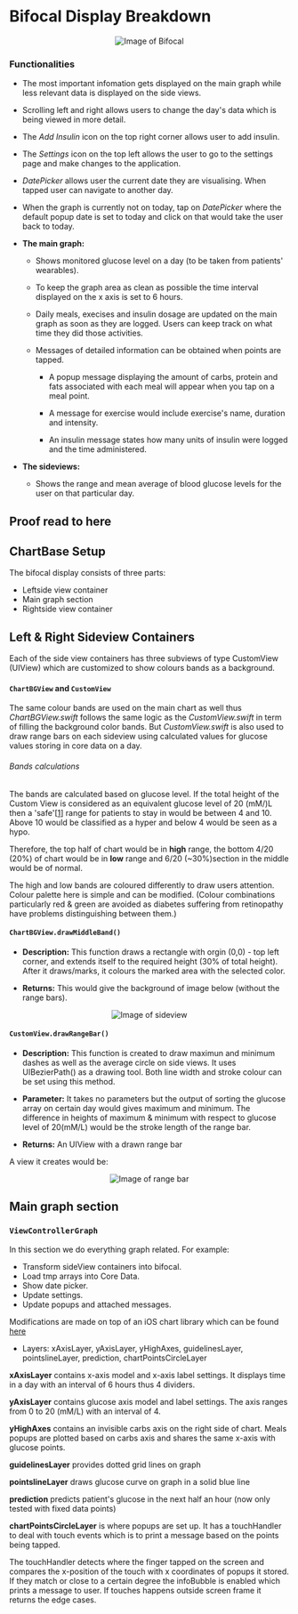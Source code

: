 # Bifocal Display Breakdown

<p align="center">
	<img src="https://raw.githubusercontent.com/danwells96/ARISES/master/DocFiles/img/Bifocal.png" alt="Image of Bifocal"/>
</p>



### Functionalities
* The most important infomation gets displayed on the main graph while less relevant data is displayed on the side views. 

* Scrolling left and right allows users to change the day's data which is being viewed in more detail.

* The *Add Insulin* icon on the top right corner allows user to add insulin.

* The *Settings* icon on the top left allows the user to go to the settings page and make changes to the application.

* *DatePicker* allows user the current date they are visualising. When tapped user can navigate to another day.

* When the graph is currently not on today, tap on *DatePicker* where the default popup date is set to today and click on that would take the user back to today.

* **The main graph:** 
  * Shows monitored glucose level on a day (to be taken from patients' wearables).
  
  * To keep the graph area as clean as possible the time interval displayed on the x axis is set to 6 hours.
  
  * Daily meals, execises and insulin dosage are updated on the main graph as soon as they are logged. Users can keep track on what time they did those activities. 
  
  * Messages of detailed information can be obtained when points are tapped. 

    * A popup message displaying the amount of carbs, protein and fats associated with each meal will appear when you tap on a meal point. 

    * A message for exercise would include exercise's name, duration and intensity. 

    * An insulin message states how many units of insulin were logged and the time administered.

* **The sideviews:** 
	* Shows the range and mean average of blood glucose levels for the user on that particular day.

## Proof read to here
## ChartBase Setup
The bifocal display consists of three parts: 
  * Leftside view container
  * Main graph section
  * Rightside view container

## Left & Right Sideview Containers
Each of the side view containers has three subviews of type CustomView (UIView) which are customized to show colours bands as a background. 
#### `ChartBGView` and `CustomView`

The same colour bands are used on the main chart as well thus *ChartBGView.swift* follows the same logic as the *CustomView.swift* in term of filling the background color bands. But *CustomView.swift* is also used to draw range bars on each sideview using calculated values for glucose values storing in core data on a day.

###### Bands calculations
The bands are calculated based on glucose level. If the total height of the Custom View is considered as an equivalent glucose level of 20 (mM/)L  then a 'safe'[[1]] range for patients to stay in would be between 4 and 10. Above 10 would be classified as a hyper and below 4 would be seen as a hypo.

Therefore, the top half of chart would be in **high** range, the bottom 4/20 (20%) of chart would be in **low** range and 6/20 (~30%)section in the middle would be of normal. 

The high and low bands are coloured differently to draw users attention. Colour palette here is simple and can be modified. (Colour combinations particularly red & green are avoided as diabetes suffering from retinopathy have problems distinguishing between them.)

#### `ChartBGView.drawMiddleBand()`
* **Description:**
This function draws a rectangle with orgin (0,0) - top left corner, and extends itself to the required height (30% of total height). After it draws/marks, it colours the marked area with the selected color.

* **Returns:**
This would give the background of image below (without the range bars).

<p align="center">
	<img src="https://raw.githubusercontent.com/danwells96/ARISES/master/DocFiles/img/sideview.png" alt="Image of sideview"/>
</p>

    
#### `CustomView.drawRangeBar()`
* **Description:**
This function is created to draw maximun and minimum dashes as well as the average circle on side views. 
It uses UIBezierPath() as a drawing tool. Both line width and stroke colour can be set using this method.

* **Parameter:**
It takes no parameters but the output of sorting the glucose array on certain day would gives maximum and minimum. The difference  in heights of maximum & minimum with respect to glucose level of 20(mM/L) would be the stroke length of the range bar.

* **Returns:** An UIView with a drawn range bar

A view it creates would be: 
<p align="center">
	<img src="https://raw.githubusercontent.com/danwells96/ARISES/master/DocFiles/img/rangeBar.png" alt="Image of range bar"/>
</p>



## Main graph section

### `ViewControllerGraph`
In this section we do everything graph related. For example:
* Transform sideView containers into bifocal. 
* Load tmp arrays into Core Data.
* Show date picker.  
* Update settings.  
* Update popups and attached messages.


Modifications are made on top of an iOS chart library which can be found [here][2]

* Layers: xAxisLayer, yAxisLayer, yHighAxes, guidelinesLayer, pointslineLayer, prediction, chartPointsCircleLayer

**xAxisLayer** contains x-axis model and x-axis label settings. It displays time in a day with an interval of 6 hours thus 4 dividers.

**yAxisLayer** contains glucose axis model and label settings. The axis ranges from 0 to 20 (mM/L) with an interval of 4. 

**yHighAxes** contains an invisible carbs axis on the right side of chart. Meals popups are plotted based on carbs axis and shares the same x-axis with glucose points.

**guidelinesLayer** provides dotted grid lines on graph

**pointslineLayer** draws glucose curve on graph in a solid blue line

**prediction** predicts patient's glucose in the next half an hour (now only tested with fixed data points)

**chartPointsCircleLayer** is where popups are set up. It has a touchHandler to deal with touch events which is to print a message based on the points being tapped.

The touchHandler detects where the finger tapped on the screen and compares the x-position of the touch with x coordinates of popups it stored. If they match or close to a certain degree the infoBubble is enabled which prints a message to user. If touches happens outside screen frame it returns the edge cases.

[1]: https://www.niddk.nih.gov/health-information/diabetes/overview/preventing-problems/low-blood-glucose-hypoglycemia
[2]: https://github.com/i-schuetz/SwiftCharts.git 
